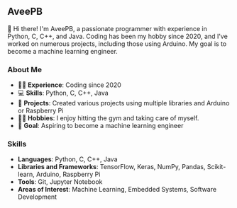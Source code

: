 ## AveePB
👋 Hi there! I'm AveePB, a passionate programmer with experience in Python, C, C++, and Java. Coding has been my hobby since 2020, and I've worked on numerous projects, including those using Arduino. My goal is to become a machine learning engineer.

### About Me
- 👨‍💻 **Experience**: Coding since 2020
- 💻 **Skills**: Python, C, C++, Java
- 🔧 **Projects**: Created various projects using multiple libraries and Arduino or Raspberry Pi
- 🏋️‍♂️ **Hobbies**: I enjoy hitting the gym and taking care of myself.
- 🚀 **Goal**: Aspiring to become a machine learning engineer

### Skills
- **Languages**: Python, C, C++, Java
- **Libraries and Frameworks**: TensorFlow, Keras, NumPy, Pandas, Scikit-learn, Arduino, Raspberry Pi
- **Tools**: Git, Jupyter Notebook
- **Areas of Interest**: Machine Learning, Embedded Systems, Software Development
